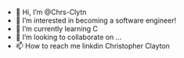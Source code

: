 - 👋 Hi, I’m @Chrs-Clytn
- 👀 I’m interested in becoming a software engineer!
- 🌱 I’m currently learning C
- 💞️ I’m looking to collaborate on ...
- 📫 How to reach me linkdin Christopher Clayton

<!---
Chrs-Clytn/Chrs-Clytn is a ✨ special ✨ repository because its `README.md` (this file) appears on your GitHub profile.
You can click the Preview link to take a look at your changes.
--->
